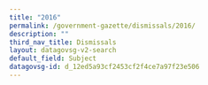 ```yaml
---
title: "2016"
permalink: /government-gazette/dismissals/2016/
description: ""
third_nav_title: Dismissals
layout: datagovsg-v2-search
default_field: Subject
datagovsg-id: d_12ed5a93cf2453cf2f4ce7a97f23e506
---
```

